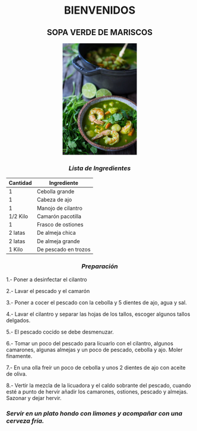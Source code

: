 <div align="center">

# BIENVENIDOS


## **SOPA VERDE DE MARISCOS**

<p align="center">


<img src="Imagenes/sopa verde mariscos.jpg" width="200">


</p>

### *Lista de Ingredientes*

<div align="center">


| Cantidad | Ingrediente          |
|----------|--------------------  |
| 1        | Cebolla grande       |
| 1        | Cabeza de ajo        |
| 1        | Manojo de cilantro   |
| 1/2 Kilo | Camarón pacotilla    |
| 1        | Frasco de ostiones   |
| 2 latas  | De almeja chica      |
| 2 latas  | De almeja grande     |
| 1 Kilo   | De pescado en trozos |

</div>

### *Preparación*
</div>

1.- Poner a desinfectar el cilantro

2.- Lavar el pescado y el camarón

3.- Poner a cocer el pescado con la cebolla y 5 dientes de ajo, agua y sal.

4.- Lavar el cilantro y separar las hojas de los tallos, escoger algunos tallos delgados.

5.- El pescado cocido se debe desmenuzar.

6.- Tomar un poco del pescado para  licuarlo con el cilantro, algunos camarones, algunas almejas y un poco de pescado, cebolla y ajo. Moler finamente.

7.- En una olla freír un poco de cebolla y unos 2 dientes de ajo con aceite de oliva.

8.- Vertir la mezcla de la licuadora y el caldo sobrante del pescado, cuando esté a punto de hervir añadir los camarones, ostiones, pescado y almejas. Sazonar y dejar hervir.


### *Servir en un plato hondo con limones y acompañar con una cerveza fría.*








